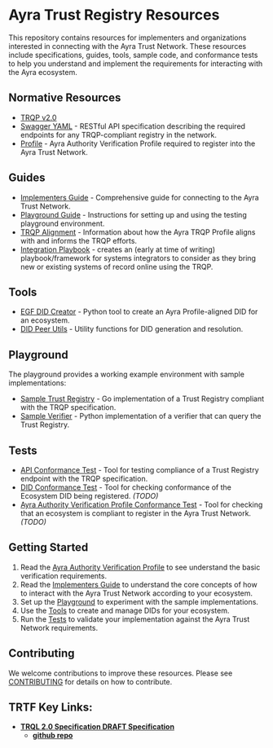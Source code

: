 # Ayra Trust Registry Resources

This repository contains resources for implementers and organizations interested in connecting with the Ayra Trust Network. These resources include specifications, guides, tools, sample code, and conformance tests to help you understand and implement the requirements for interacting with the Ayra ecosystem.




## Normative Resources

* [TRQP v2.0](https://trustoverip.github.io/tswg-trust-registry-protocol/)
* [Swagger YAML](./swagger.yaml) - RESTful API specification describing the required endpoints for any TRQP-compliant registry in the network.
* [Profile](./profile.md) - Ayra Authority Verification Profile required to register into the Ayra Trust Network.



## Guides

* [Implementers Guide](./guides/implementers_guide.md) - Comprehensive guide for connecting to the Ayra Trust Network.
* [Playground Guide](./playground/playground.md) - Instructions for setting up and using the testing playground environment.
* [TRQP Alignment](./trqp/README.md) - Information about how the Ayra TRQP Profile aligns with and informs the TRQP efforts. 
* [Integration Playbook](./guides/integration_playbook.md) - creates an (early at time of writing) playbook/framework for systems integrators to consider as they bring new or existing systems of record online using the TRQP.


## Tools

* [EGF DID Creator](./tools/did_creator_ui.py) - Python tool to create an Ayra Profile-aligned DID for an ecosystem.
* [DID Peer Utils](./tools/did_peer_utils.py) - Utility functions for DID generation and resolution.

## Playground

The playground provides a working example environment with sample implementations:

* [Sample Trust Registry](./playground/trust-registry/) - Go implementation of a Trust Registry compliant with the TRQP specification.
* [Sample Verifier](./playground/verifier/) - Python implementation of a verifier that can query the Trust Registry.

## Tests

* [API Conformance Test](./tests/api_conformance_test.py) - Tool for testing compliance of a Trust Registry endpoint with the TRQP specification.
* [DID Conformance Test](./tests/did_conformance_test.py) - Tool for checking conformance of the Ecosystem DID being registered. *(TODO)*
* [Ayra Authority Verification Profile Conformance Test](./tests/authority_profile_test.py) - Tool for checking that an ecosystem is compliant to register in the Ayra Trust Network. *(TODO)*

## Getting Started

1. Read the [Ayra Authority Verification Profile](https://ayraforum.github.io/ayra-trust-registry-resources/) to see understand the basic verification requirements. 
2. Read the [Implementers Guide](./guides/implementers_guide.md) to understand the core concepts of how to interact with the Ayra Trust Network according to your ecosystem. 
3. Set up the [Playground](./playground/playground.md) to experiment with the sample implementations.
4. Use the [Tools](./tools/) to create and manage DIDs for your ecosystem.
5. Run the [Tests](./tests/) to validate your implementation against the Ayra Trust Network requirements.

## Contributing

We welcome contributions to improve these resources. Please see [CONTRIBUTING](./CONTRIBUTING) for details on how to contribute.

## TRTF Key Links:

- [**TRQL 2.0 Specification DRAFT Specification**](https://trustoverip.github.io/tswg-trust-registry-protocol/)
  - [**github repo**](https://github.com/trustoverip/tswg-trust-registry-protocol/tree/main)